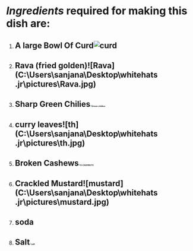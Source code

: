 # ***Ingredients*** required for making this dish are:

1. ## A large Bowl Of Curd![curd](https://i.pinimg.com/originals/fa/dd/cf/faddcfe8cf213be08ad4c0a7838789a9.png)

2. ## Rava (fried golden)![Rava](C:\Users\sanjana\Desktop\whitehats .jr\pictures\Rava.jpg)

3. ## Sharp Green Chilies<img src="C:\Users\sanjana\Desktop\whitehats .jr\pictures\Green-chillies.jpg" alt="Green-chillies" style="zoom:25%;" />

4. ## curry leaves![th](C:\Users\sanjana\Desktop\whitehats .jr\pictures\th.jpg)

5. ## Broken Cashews<img src="C:\Users\sanjana\Desktop\whitehats .jr\pictures\O-CASHNUTS.jpg" alt="O-CASHNUTS" style="zoom:25%;" />

6. ## Crackled Mustard![mustard](C:\Users\sanjana\Desktop\whitehats .jr\pictures\mustard.jpg)

7. ## soda

8. ## Salt<img src="C:\Users\sanjana\Desktop\whitehats .jr\pictures\salt.jpg" alt="salt" style="zoom:25%;" />

   

